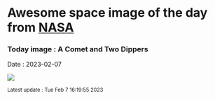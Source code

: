 
# Awesome space image of the day from [NASA](https://api.nasa.gov/)

### Today image : A Comet and Two Dippers
Date : 2023-02-07

![](https://apod.nasa.gov/apod/image/2302/ZtfDippersB_Horalek_960_annotated.jpg)

<small>Latest update : Tue Feb  7 16:19:55 2023</small>
        